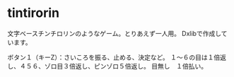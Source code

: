 # tintirorin
文字ベースチンチロリンのようなゲーム。とりあえず一人用。
Dxlibで作成しています。

ボタン１（キーZ）：さいころを振る、止める、決定など。
１～６の目は１倍返し、４５６、ゾロ目３倍返し、ピンゾロ５倍返し。
目無し　１倍払い。
